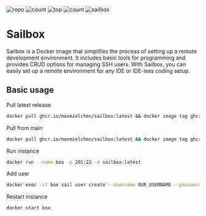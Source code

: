 ![repo](https://img.shields.io/github/repo-size/maxmielchen/sailbox?style=flat-square)
![count](https://img.shields.io/github/directory-file-count/maxmielchen/sailbox?style=flat-square)
![top](https://img.shields.io/github/languages/top/maxmielchen/sailbox?style=flat-square)
![count](https://img.shields.io/github/languages/count/maxmielchen/sailbox?style=flat-square)
![sailbox](https://img.shields.io/github/actions/workflow/status/maxmielchen/sailbox/docker-publish.yml?label=sailbox%3Alatest&style=flat-square)

# Sailbox
Sailbox is a Docker image that simplifies the process of setting up a remote development environment. It includes basic tools for programming and provides CRUD options for managing SSH users. With Sailbox, you can easily set up a remote environment for any IDE or IDE-less coding setup.

## Basic usage

Pull latest release
```Bash
docker pull ghcr.io/maxmielchen/sailbox:latest && docker image tag ghcr.io/maxmielchen/sailbox:latest sailbox:latest
```

Pull from main
```Bash
docker pull ghcr.io/maxmielchen/sailbox:latest && docker image tag ghcr.io/maxmielchen/sailbox:main sailbox:latest
```

Run instance
```Bash
docker run --name box -p 201:22 -d sailbox:latest
```

Add user
```Bash
docker exec -it box sail user create --username OUR_USERNAME --password OUR_PASSWORD -r -s
```

Restart instance
```Bash
docker start box
```

